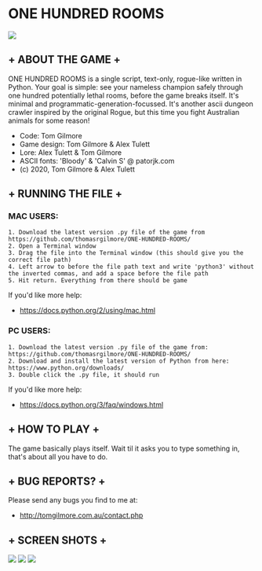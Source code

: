 # ONE HUNDRED ROOMS

<img src="http://tomgilmore.com.au/img/game1.png">

## + ABOUT THE GAME + 

ONE HUNDRED ROOMS is a single script, text-only, rogue-like written in Python. 
Your goal is simple: see your nameless champion safely through one hundred potentially lethal rooms, before the game breaks itself. 
It's minimal and programmatic-generation-focussed. It's another ascii dungeon crawler inspired by the original Rogue, but this time you fight Australian animals for some reason!

 + Code: Tom Gilmore
 + Game design: Tom Gilmore & Alex Tulett
 + Lore: Alex Tulett & Tom Gilmore
 + ASCII fonts: 'Bloody' & 'Calvin S' @ patorjk.com
 + (c) 2020, Tom Gilmore & Alex Tulett

## + RUNNING THE FILE + 

### MAC USERS:

	1. Download the latest version .py file of the game from https://github.com/thomasrgilmore/ONE-HUNDRED-ROOMS/
	2. Open a Terminal window
	3. Drag the file into the Terminal window (this should give you the correct file path)
	4. Left arrow to before the file path text and write 'python3' without the inverted commas, and add a space before the file path
	5. Hit return. Everything from there should be game

If you'd like more help:
 + https://docs.python.org/2/using/mac.html

### PC USERS:

	1. Download the latest version .py file of the game from: https://github.com/thomasrgilmore/ONE-HUNDRED-ROOMS/
	2. Download and install the latest version of Python from here: https://www.python.org/downloads/
	3. Double click the .py file, it should run

If you'd like more help:
 + https://docs.python.org/3/faq/windows.html

## + HOW TO PLAY + 

The game basically plays itself. Wait til it asks you to type something in, that's about all you have to do.

## + BUG REPORTS? + 

Please send any bugs you find to me at:
 + http://tomgilmore.com.au/contact.php

## + SCREEN SHOTS + 

<img src="http://tomgilmore.com.au/img/game2.png">

<img src="http://tomgilmore.com.au/img/game3.png">

<img src="http://tomgilmore.com.au/img/game4.png">

